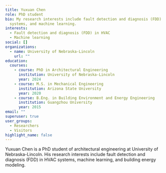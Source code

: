 ```yaml
---
title: Yuxuan Chen
role: PhD student
bio: My research interests include fault detection and diagnosis (FDD) in HVAC
  systems, and machine learning.
interests:
  - Fault detection and diagnosis (FDD) in HVAC
  - Machine learning
social: []
organizations:
  - name: University of Nebraska-Lincoln
    url: ""
education:
  courses:
    - course: PhD in Architectural Engineering
      institution: University of Nebraska-Lincoln
      year: 2024
    - course: M.S. in Mechanical Engineering
      institution: Arizona State University
      year: 2020
    - course: B.Eng. in Building Environment and Energy Engineering
      institution: Guangzhou University
      year: 2015
email: ""
superuser: true
user_groups:
  - Researchers
  - Visitors
highlight_name: false
---
```

Yuxuan Chen is a PhD student of architectural engineering at University of Nebraska-Lincoln. His research interests include fault detection and diagnosis (FDD) in HVAC systems, machine learning, and building energy modeling.